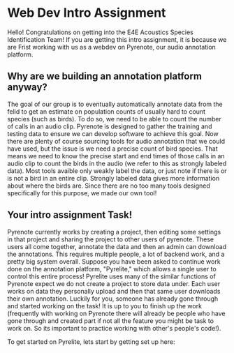 # Web Dev Intro Assignment
Hello! Congratulations on getting into the E4E Acoustics Species Identification Team! If you are getting this intro assignment, it is because we are Frist working with us as a webdev on Pyrenote, our audio annotation platform. 
## Why are we building an annotation platform anyway?
The goal of our group is to eventually automatically annotate data from the felid to get an estimate on population counts of usually hard to count species (such as birds). To do so, we need to be able to count the number of calls in an audio clip. Pyrenote is designed to gather the training and testing data to ensure we can develop software to achieve this goal. Now there are plenty of course sourcing tools for audio annotation that we could have used, but the issue is we need a precise count of bird species. That means we need to know the precise start and end times of those calls in an audio clip to count the birds in the audio (we refer to this as strongly labeled data). Most tools avaible only weakly label the data, or just note if there is or is not a bird in an entire clip. Strongly labeled data gives more information about where the birds are. Since there are no too many tools designed specifically for this purpose, we made our own tool!
## Your intro assignment Task!
Pyrenote currently works by creating a project, then editing some settings in that project and sharing the project to other users of pyrenote. These users all come together, annotate the data and then an admin can download the annotations. This requires multiple people, a lot of backend work, and a pretty big system overall. Suppose you have been asked to continue work done on the annotation platform, "Pyrelite," which allows a single user to control this entire process! Pyrelite uses many of the similar functions of Pyrenote expect we do not create a project to store data under. Each user works on data they personally upload and then that same user downloads their own annotation. Luckily for you, someone has already gone through and started working on the task! It is up to you to finish up the work (frequently with working on Pyrenote there will already be people who have gone through and created part if not all the feature you might be task to work on. So its important to practice working with other's people's code!). 

To get started on Pyrelite, lets start by getting set up here: 